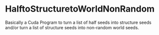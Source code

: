 # HalftoStructuretoWorldNonRandom
Basically a Cuda Program to turn a list of half seeds into structure seeds and/or turn a list of structure seeds into non-random world seeds.
